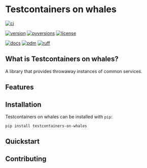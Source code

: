 # Testcontainers on whales

[![ci](https://img.shields.io/github/actions/workflow/status/betaboon/testcontainers-on-whales/ci-main.yaml?style=for-the-badge&branch=main&logo=github&logoColor=white)](https://github.com/betaboon/testcontainers-on-whales/actions/workflows/ci-main.yaml?query=branch%3Amain)

[![version](https://img.shields.io/pypi/v/testcontainers-on-whales?style=for-the-badge&logo=pypi&logoColor=white)](https://pypi.org/project/testcontainers-on-whales)
[![pyversions](https://img.shields.io/pypi/pyversions/testcontainers-on-whales?style=for-the-badge&logo=python&logoColor=white)](https://github.com/betaboon/testcontainers-on-whales)
[![license](https://img.shields.io/pypi/l/testcontainers-on-whales?style=for-the-badge)](https://github.com/betaboon/testcontainers-on-whales/LICENSE)

[![docs](https://img.shields.io/badge/docs-blue?style=for-the-badge&label=sphinx&logo=sphinx&logoColor=white)](https://betaboon.github.io/testcontainers-on-whales)
[![pdm](https://img.shields.io/badge/managed-blue?style=for-the-badge&logo=pdm&logoColor=white&label=pdm&color=%237e56c2)](https://pdm-project.org)
[![ruff](https://img.shields.io/badge/formatted-blue?style=for-the-badge&logo=ruff&logoColor=white&label=ruff&color=%23d7ff64)](https://astral.sh/ruff)

## What is Testcontainers on whales?
<!-- start description -->

A library that provides throwaway instances of common services.

<!-- end description -->

## Features
<!-- start features -->

<!-- end features -->

## Installation
<!-- start installation -->

Testcontainers on whales can be installed with `pip`:

```text
pip install testcontainers-on-whales
```

<!-- end installation -->

## Quickstart
<!-- start quickstart -->

<!-- end quickstart -->

## Contributing
